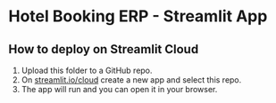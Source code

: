 # Hotel Booking ERP - Streamlit App

## How to deploy on Streamlit Cloud

1. Upload this folder to a GitHub repo.
2. On [streamlit.io/cloud](https://streamlit.io/cloud) create a new app and select this repo.
3. The app will run and you can open it in your browser.
